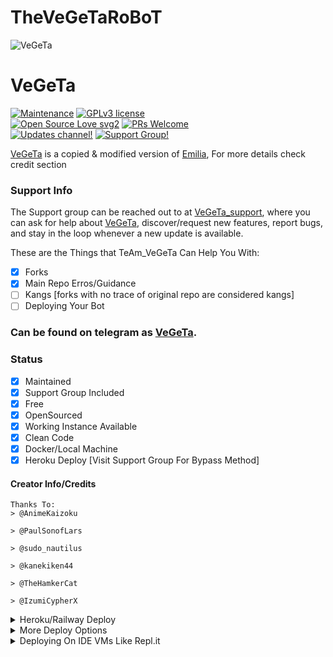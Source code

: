 # TheVeGeTaRoBoT
![VeGeTa](https://telegra.ph/file/273496a28bd1b9fc26b96.jpg)
# VeGeTa
[![Maintenance](https://img.shields.io/badge/Maintained%3F-yes-green.svg)](https://github.com/NiGhTBoT22/TheVeGeTaRoBoT/graphs/commit-activity) [![GPLv3 license](https://img.shields.io/badge/License-GPLv3-blue.svg)](https://perso.crans.org/besson/LICENSE.html)<br> [![Open Source Love svg2](https://badges.frapsoft.com/os/v2/open-source.svg?v=103)](https://github.com/ellerbrock/open-source-badges/) [![PRs Welcome](https://img.shields.io/badge/PRs-welcome-brightgreen.svg?style=flat-square)](https://makeapullrequest.com)<br> [![Updates channel!](https://img.shields.io/badge/Join%20Channel-↗-red)](https://t.me/VeGeTa_UpDaTeS) 
[![Support Group!](https://img.shields.io/badge/Join%20Group-↗-green)](https://t.me/VeGeTa_support)

[VeGeTa](https://t.me/ThE_VeGeTa_RoBoT) is a copied & modified version of [Emilia](https://t.me/EmiliaAnimeRobot), For more details check credit section 

### Support Info


The Support group can be reached out to at [VeGeTa_support](https://t.me/VeGeTa_support), where you can ask for help about [VeGeTa](https://t.me/ThE_VeGeTa_RoBoT), discover/request new features, report bugs, and stay in the loop whenever a new update is available. <br>


These are the Things that TeAm_VeGeTa Can Help You With:

+ [x] Forks
+ [x] Main Repo Erros/Guidance
+ [ ] Kangs [forks with no trace of original repo are considered kangs]
+ [ ] Deploying Your Bot

### Can be found on telegram as [VeGeTa](https://t.me/ThE_VeGeTa_RoBoT).

### Status

+ [x] Maintained
+ [x] Support Group Included
+ [x] Free
+ [x] OpenSourced
+ [x] Working Instance Available
+ [x] Clean Code
+ [x] Docker/Local Machine
+ [x] Heroku Deploy [Visit Support Group For Bypass Method]

#### Creator Info/Credits

```
Thanks To:
> @AnimeKaizoku

> @PaulSonofLars

> @sudo_nautilus

> @kanekiken44

> @TheHamkerCat

> @IzumiCypherX

```


<details>
	<summary>Heroku/Railway Deploy</summary>
	<br>
	<b>
The Easiest Way to Deploy This Bot is Via Heroku.
		In Order To deploy, You Just Have Fill The Necessary Environment Variables and Done!</b>
	
  <h1>
    <p align="center">
        <a href="https://heroku.com/deploy?template=https://github.com/NiGhTBoT22/TheVeGeTaRoBoT">
            <img src="https://www.herokucdn.com/deploy/button.svg" alt="Deploy">
        </a>
</h1>
</details> 







<details>
    <summary>More Deploy Options</summary>
    <br>
    <p align="center">

    Deploying on Local Machine

</p>

```console
    NiGhTBoT22@arch:~$ git clone https://github.com/NiGhTBoT22/TheVeGeTaRoBoT
    NiGhTBoT22@arch:~$ cd TheVeGeTaRoBoT
    NiGhTBoT22@arch:~$ cp sample_config.py config.py
```

Edit Config.py with your own Values

Start with ```python -m TheVeGeTaRoBoT```

</details>    

<details>
     <summary>Deploying On IDE VMs Like Repl.it</summary>
       <br>
         <p align="left">
            <b> 

            Refer to Deploying On Local Machine

 </b>
</p>
</details>
